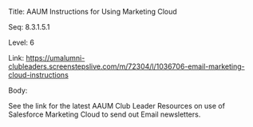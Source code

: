 Title:  AAUM Instructions for Using Marketing Cloud

Seq:    8.3.1.5.1

Level:  6

Link:   https://umalumni-clubleaders.screenstepslive.com/m/72304/l/1036706-email-marketing-cloud-instructions

Body:

See the link for the latest AAUM Club Leader Resources on use of Salesforce Marketing Cloud to send out Email newsletters. 

